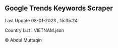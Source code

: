 

## Google Trends Keywords Scraper 
 
Last Update 08-01-2023 , 15:35:24

Country List :
VIETNAM.json



© Abdul Muttaqin 
